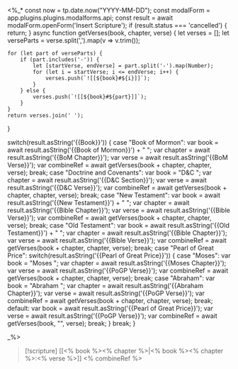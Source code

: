 <%_*
	const now = tp.date.now("YYYY-MM-DD");
	const modalForm = app.plugins.plugins.modalforms.api;
	const result = await modalForm.openForm('Insert Scripture');
		if (result.status === 'cancelled') {
			return; 
		}
async function getVerses(book, chapter, verse) {
    let verses = [];
    let verseParts = verse.split(',').map(v => v.trim());

    for (let part of verseParts) {
        if (part.includes('-')) {
            let [startVerse, endVerse] = part.split('-').map(Number);
            for (let i = startVerse; i <= endVerse; i++) {
                verses.push(`![[${book}#${i}]]`);
            }
        } else {
            verses.push(`![[${book}#${part}]]`);
        }
    }
    return verses.join(' ');
}

switch(result.asString('{{Book}}')) {
    case "Book of Mormon":
        var book = await result.asString('{{Book of Mormon}}') + " ";
        var chapter = await result.asString('{{BoM Chapter}}');
        var verse = await result.asString('{{BoM Verse}}');
        var combineRef = await getVerses(book + chapter, chapter, verse);
        break;
    case "Doctrine and Covenants":
        var book = "D&C ";
        var chapter = await result.asString('{{D&C Section}}');
        var verse = await result.asString('{{D&C Verse}}');
        var combineRef = await getVerses(book + chapter, chapter, verse);
        break;
    case "New Testament":
        var book = await result.asString('{{New Testament}}') + " ";
        var chapter = await result.asString('{{Bible Chapter}}');
        var verse = await result.asString('{{Bible Verse}}');
        var combineRef = await getVerses(book + chapter, chapter, verse);
        break;
    case "Old Testament":
        var book = await result.asString('{{Old Testament}}') + " ";
        var chapter = await result.asString('{{Bible Chapter}}');
        var verse = await result.asString('{{Bible Verse}}');
        var combineRef = await getVerses(book + chapter, chapter, verse);
        break;
    case "Pearl of Great Price":
        switch(result.asString('{{Pearl of Great Price}}')) {
            case "Moses":
                var book = "Moses ";
                var chapter = await result.asString('{{Moses Chapter}}');
                var verse = await result.asString('{{PoGP Verse}}');
                var combineRef = await getVerses(book + chapter, chapter, verse);
                break;
            case "Abraham":
                var book = "Abraham ";
                var chapter = await result.asString('{{Abraham Chapter}}');
                var verse = await result.asString('{{PoGP Verse}}');
                var combineRef = await getVerses(book + chapter, chapter, verse);
                break;
            default:
                var book = await result.asString('{{Pearl of Great Price}}');
                var verse = await result.asString('{{PoGP Verse}}');
                var combineRef = await getVerses(book, "", verse);
                break;
        }
        break;
}
	
_%>
>[!scripture] [[<% book %><% chapter %>|<% book %><% chapter %>:<% verse %>]]
><% combineRef %>